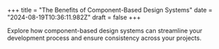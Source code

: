 +++
title = "The Benefits of Component-Based Design Systems"
date = "2024-08-19T10:36:11.982Z"
draft = false
+++

  Explore how component-based design systems can streamline your development process and ensure consistency across your projects.
        